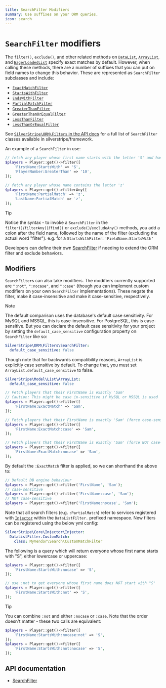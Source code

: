 ```yaml
---
title: SearchFilter Modifiers
summary: Use suffixes on your ORM queries.
icon: search
---
```


# `SearchFilter` modifiers

The `filter()`, `exclude()`, and other related methods on [`DataList`](api:SilverStripe\ORM\DataList), [`ArrayList`](api:SilverStripe\Model\List\ArrayList), and [`EagerLoadedList`](api:SilverStripe\ORM\EagerLoadedList) specify exact matches by default. However, when calling these methods, there are a number of suffixes that
you can put on field names to change this behavior. These are represented as `SearchFilter` subclasses and include:

- [`ExactMatchFilter`](api:SilverStripe\ORM\Filters\ExactMatchFilter)
- [`StartsWithFilter`](api:SilverStripe\ORM\Filters\StartsWithFilter)
- [`EndsWithFilter`](api:SilverStripe\ORM\Filters\EndsWithFilter)
- [`PartialMatchFilter`](api:SilverStripe\ORM\Filters\PartialMatchFilter)
- [`GreaterThanFilter`](api:SilverStripe\ORM\Filters\GreaterThanFilter)
- [`GreaterThanOrEqualFilter`](api:SilverStripe\ORM\Filters\GreaterThanOrEqualFilter)
- [`LessThanFilter`](api:SilverStripe\ORM\Filters\LessThanFilter)
- [`LessThanOrEqualFilter`](api:SilverStripe\ORM\Filters\LessThanOrEqualFilter)

See [`SilverStripe\ORM\Filters` in the API docs](api:SilverStripe\ORM\Filters) for a full list of `SearchFilter` classes available in silverstripe/framework.

An example of a `SearchFilter` in use:

```php
// fetch any player whose first name starts with the letter 'S' and has a PlayerNumber greater than 10
$players = Player::get()->filter([
    'FirstName:StartsWith' => 'S',
    'PlayerNumber:GreaterThan' => '10',
]);

// fetch any player whose name contains the letter 'z'
$players = Player::get()->filterAny([
    'FirstName:PartialMatch' => 'z',
    'LastName:PartialMatch' => 'z',
]);
```

> [!TIP]
> Notice the syntax - to invoke a `SearchFilter` in the `filter()`/`filterAny()`/`find()` or `exclude()`/`excludeAny()` methods, you add a colon after the field name, followed by the name of the filter (excluding the actual word "filter"). e.g. for a `StartsWithFilter`: `'FieldName:StartsWith'`

Developers can define their own [SearchFilter](api:SilverStripe\ORM\Filters\SearchFilter) if needing to extend the ORM filter and exclude behaviors.

## Modifiers

`SearchFilter`s can also take modifiers. The modifiers currently supported are `":not"`, `":nocase"`, and
`":case"` (though you can implement custom modifiers on your own `SearchFilter` implementations). These negate the filter, make it case-insensitive and make it case-sensitive, respectively.

> [!NOTE]
> The default comparison uses the database's default case sensitivity. For MySQL and MSSQL, this is case-insensitive. For PostgreSQL, this is case-sensitive. But you can declare the default
> case sensitivity for your project by setting the `default_case_sensitive` configuration property on `SearchFilter` like so:
>
> ```yml
> SilverStripe\ORM\Filters\SearchFilter:
>   default_case_sensitive: false
> ```
>
> Though note that for backwards compatibility reasons, `ArrayList` is explicitly case sensitive by default. To change that, you must set `ArrayList.default_case_sensitive` to false.
>
> ```yml
> SilverStripe\Model\List\ArrayList:
>   default_case_sensitive: false
> ```

```php
// Fetch players that their FirstName is exactly 'Sam'
// Caution: This might be case in-sensitive if MySQL or MSSQL is used
$players = Player::get()->filter([
    'FirstName:ExactMatch' => 'Sam',
]);

// Fetch players that their FirstName is exactly 'Sam' (force case-sensitive)
$players = Player::get()->filter([
    'FirstName:ExactMatch:case' => 'Sam',
]);

// Fetch players that their FirstName is exactly 'Sam' (force NOT case-sensitive)
$players = Player::get()->filter([
    'FirstName:ExactMatch:nocase' => 'Sam',
]);
```

By default the `:ExactMatch` filter is applied, so we can shorthand the above to:

```php
// Default DB engine behaviour
$players = Player::get()->filter('FirstName', 'Sam');
// case-sensitive
$players = Player::get()->filter('FirstName:case', 'Sam');
// NOT case-sensitive
$players = Player::get()->filter('FirstName:nocase', 'Sam');
```

Note that all search filters (e.g. `:PartialMatch`) refer to services registered with [`Injector`](api:SilverStripe\Core\Injector\Injector)
within the `DataListFilter.` prefixed namespace. New filters can be registered using the below yml
config:

```yml
SilverStripe\Core\Injector\Injector:
  DataListFilter.CustomMatch:
    class: MyVendor\Search\CustomMatchFilter
```

The following is a query which will return everyone whose first name starts with "S", either lowercase or uppercase:

```php
$players = Player::get()->filter([
    'FirstName:StartsWith:nocase' => 'S',
]);

// use :not to get everyone whose first name does NOT start with "S"
$players = Player::get()->filter([
    'FirstName:StartsWith:not' => 'S',
]);
```

> [!TIP]
> You can combine `:not` and either `:nocase` or `:case`. Note that the order doesn't matter - these two calls are equivalent:
>
> ```php
> $players = Player::get()->filter([
>     'FirstName:StartsWith:nocase:not' => 'S',
> ]);
> $players = Player::get()->filter([
>     'FirstName:StartsWith:not:nocase' => 'S',
> ]);
> ```

## API documentation

- [SearchFilter](api:SilverStripe\ORM\Filters\SearchFilter)
